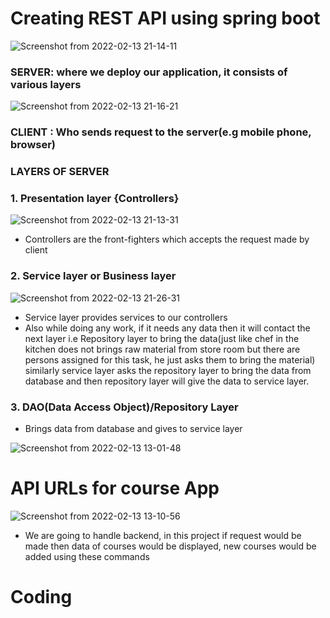# Creating REST API using spring boot


![Screenshot from 2022-02-13 21-14-11](https://user-images.githubusercontent.com/42698268/153760978-bf9b3917-f116-42a0-b07b-6aa9740ca518.png)

### SERVER:  where we deploy our application, it consists of various layers

![Screenshot from 2022-02-13 21-16-21](https://user-images.githubusercontent.com/42698268/153761047-bd7aa726-e970-4dd0-a3ba-b90ab2a23486.png)

### CLIENT : Who sends request to the server(e.g mobile phone, browser)

### LAYERS OF SERVER

### 1. Presentation layer {Controllers}

![Screenshot from 2022-02-13 21-13-31](https://user-images.githubusercontent.com/42698268/153761140-b21bca0e-c839-4ea8-b3db-7da84d88c83a.png)


* Controllers are the front-fighters which accepts the request made by client


### 2. Service layer or Business layer


![Screenshot from 2022-02-13 21-26-31](https://user-images.githubusercontent.com/42698268/153761423-8a67220a-d5b4-445d-b285-5cf80bd180c0.png)


* Service layer provides services to our controllers
* Also while doing any work, if it needs any data then it will contact the next layer i.e Repository layer to bring the data(just like chef in the kitchen does not brings raw material from store room but there are persons assigned for this task, he just asks them to bring the material) similarly service layer asks the repository layer to bring the data from database and then repository layer will give the data to service layer.

### 3. DAO(Data Access Object)/Repository Layer
* Brings data from database and gives to service layer




![Screenshot from 2022-02-13 13-01-48](https://user-images.githubusercontent.com/42698268/153867074-2a55fe3b-51a9-46fc-a4b4-e7bef6d63088.png)

# API URLs for course App

![Screenshot from 2022-02-13 13-10-56](https://user-images.githubusercontent.com/42698268/153766968-0d7b29be-1f82-4708-9d9d-665772d06d3d.png)

* We are going to handle backend, in this project if request would be made then data of courses would be displayed, new courses would be added using these commands

# Coding























 
